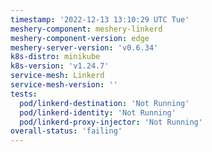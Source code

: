 ```yaml
---
timestamp: '2022-12-13 13:10:29 UTC Tue'
meshery-component: meshery-linkerd
meshery-component-version: edge
meshery-server-version: 'v0.6.34'
k8s-distro: minikube
k8s-version: 'v1.24.7'
service-mesh: Linkerd
service-mesh-version: ''
tests:
  pod/linkerd-destination: 'Not Running'
  pod/linkerd-identity: 'Not Running'
  pod/linkerd-proxy-injector: 'Not Running'
overall-status: 'failing'
---
```

